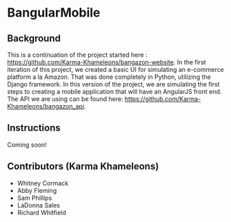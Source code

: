 # BangularMobile

## Background
This is a continuation of the project started here : https://github.com/Karma-Khameleons/bangazon-website. In the first iteration of this project, we created a basic UI for simulating an e-commerce platform a la Amazon. That was done completely in Python, utilizing the Django framework. In this version of the project, we are simulating the first steps to creating a mobile application that will have an AngularJS front end. The API we are using can be found here: https://github.com/Karma-Khameleons/bangazon_api. 

## Instructions 
Coming soon!

## Contributors (Karma Khameleons)
- Whitney Cormack
- Abby Fleming
- Sam Phillips
- LaDonna Sales
- Richard Whitfield
